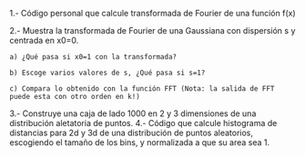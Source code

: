 1.- Código personal que calcule transformada de Fourier de una función f(x)

2.- Muestra la transformada de Fourier de una Gaussiana con dispersión s y centrada en x0=0.

    a) ¿Qué pasa si x0=1 con la transformada?

    b) Escoge varios valores de s, ¿Qué pasa si s=1?

    c) Compara lo obtenido con la función FFT (Nota: la salida de FFT puede esta con otro orden en k!)

3.- Construye una caja de lado 1000 en 2 y 3 dimensiones de una distribución aletatoria de puntos.
4.- Código que calcule histograma de distancias para 2d y 3d de una distribución de puntos aleatorios, escogiendo el tamaño de los bins, y normalizada a que su area sea 1.
